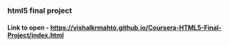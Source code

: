 ### html5 final project
#### Link to open - https://vishalkrmahto.github.io/Coursera-HTML5-Final-Project/index.html
